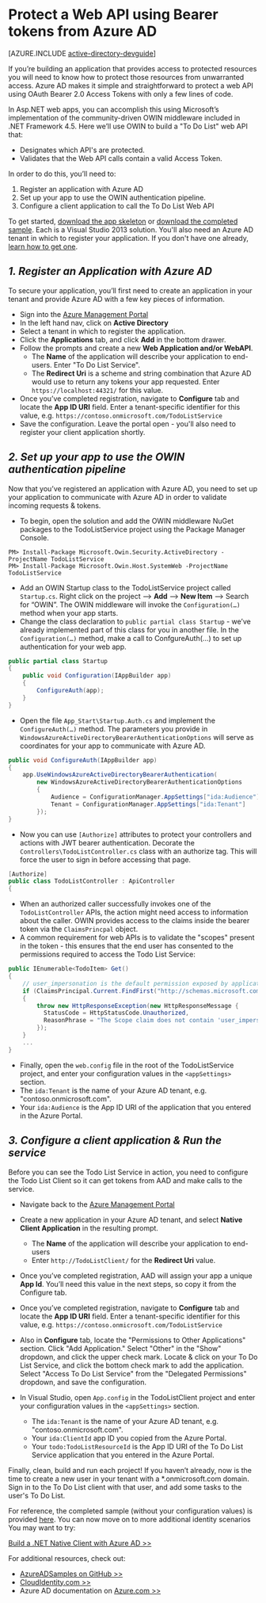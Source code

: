 <properties
	pageTitle="Azure AD .NET Getting Started | Microsoft Azure"
	description="How to build a .NET MVC Web API that integrates with Azure AD for authentication and authorization."
	services="active-directory"
	documentationCenter=".net"
	authors="dstrockis"
	manager="mbaldwin"
	editor=""/>

<tags
	ms.service="active-directory"
	ms.workload="identity"
	ms.tgt_pltfrm="na"
	ms.devlang="dotnet"
	ms.topic="article"
	ms.date="04/28/2015"
	ms.author="dastrock"/>


# Protect a Web API using Bearer tokens from Azure AD

[AZURE.INCLUDE [active-directory-devguide](../../includes/active-directory-devguide.md)]

If you’re building an application that provides access to protected resources you will need to know how to protect those resources from unwarranted access.
Azure AD makes it simple and straightforward to protect a web API using OAuth Bearer 2.0 Access Tokens with only a few lines of code.

In Asp.NET web apps, you can accomplish this using Microsoft’s implementation of the community-driven OWIN middleware included in .NET Framework 4.5.  Here we’ll use OWIN to build a "To Do List" web API that:
-	Designates which API's are protected.
-	Validates that the Web API calls contain a valid Access Token.

In order to do this, you’ll need to:

1. Register an application with Azure AD
2. Set up your app to use the OWIN authentication pipeline.
3. Configure a client application to call the To Do List Web API

To get started, [download the app skeleton](https://github.com/AzureADQuickStarts/WebAPI-Bearer-DotNet/archive/skeleton.zip) or [download the completed sample](https://github.com/AzureADQuickStarts/WebAPI-Bearer-DotNet/archive/complete.zip).  Each is a Visual Studio 2013 solution.  You'll also need an Azure AD tenant in which to register your application.  If you don't have one already, [learn how to get one](active-directory-howto-tenant.md).


## *1.	Register an Application with Azure AD*
To secure your application, you’ll first need to create an application in your tenant and provide Azure AD with a few key pieces of information.

-	Sign into the [Azure Management Portal](https://manage.windowsazure.com)
-	In the left hand nav, click on **Active Directory**
-	Select a tenant in which to register the application.
-	Click the **Applications** tab, and click **Add** in the bottom drawer.
-	Follow the prompts and create a new **Web Application and/or WebAPI**.
    -	The **Name** of the application will describe your application to end-users.  Enter "To Do List Service".
    -	The **Redirect Uri** is a scheme and string combination that Azure AD would use to return any tokens your app requested. Enter `https://localhost:44321/` for this value.
-	Once you’ve completed registration, navigate to **Configure** tab and locate the **App ID URI** field.  Enter a tenant-specific identifier for this value, e.g. `https://contoso.onmicrosoft.com/TodoListService`
- Save the configuration.  Leave the portal open - you'll also need to register your client application shortly.

## *2. Set up your app to use the OWIN authentication pipeline*

Now that you’ve registered an application with Azure AD, you need to set up your application to communicate with Azure AD in order to validate incoming requests & tokens.

-	To begin, open the solution and add the OWIN middleware NuGet packages to the TodoListService project using the Package Manager Console.

```
PM> Install-Package Microsoft.Owin.Security.ActiveDirectory -ProjectName TodoListService
PM> Install-Package Microsoft.Owin.Host.SystemWeb -ProjectName TodoListService
```

-	Add an OWIN Startup class to the TodoListService project called `Startup.cs`.  Right click on the project --> **Add** --> **New Item** --> Search for “OWIN”.  The OWIN middleware will invoke the `Configuration(…)` method when your app starts.
-	Change the class declaration to `public partial class Startup` - we’ve already implemented part of this class for you in another file.  In the `Configuration(…)` method, make a call to ConfgureAuth(…) to set up authentication for your web app.

```C#
public partial class Startup
{
    public void Configuration(IAppBuilder app)
    {
        ConfigureAuth(app);
    }
}
```

-	Open the file `App_Start\Startup.Auth.cs` and implement the `ConfigureAuth(…)` method.  The parameters you provide in `WindowsAzureActiveDirectoryBearerAuthenticationOptions` will serve as coordinates for your app to communicate with Azure AD.

```C#
public void ConfigureAuth(IAppBuilder app)
{
    app.UseWindowsAzureActiveDirectoryBearerAuthentication(
        new WindowsAzureActiveDirectoryBearerAuthenticationOptions
        {
            Audience = ConfigurationManager.AppSettings["ida:Audience"],
            Tenant = ConfigurationManager.AppSettings["ida:Tenant"]
        });
}
```

-	Now you can use `[Authorize]` attributes to protect your controllers and actions with JWT bearer authentication.  Decorate the `Controllers\TodoListController.cs` class with an authorize tag.  This will force the user to sign in before accessing that page.

```C#
[Authorize]
public class TodoListController : ApiController
{
```

- When an authorized caller successfully invokes one of the `TodoListController` APIs, the action might need access to information about the caller.  OWIN provides access to the claims inside the bearer token via the `ClaimsPrincpal` object.  
- A common requirement for web APIs is to validate the "scopes" present in the token - this ensures that the end user has consented to the permissions required to access the Todo List Service:

```C#
public IEnumerable<TodoItem> Get()
{
    // user_impersonation is the default permission exposed by applications in AAD
    if (ClaimsPrincipal.Current.FindFirst("http://schemas.microsoft.com/identity/claims/scope").Value != "user_impersonation")
    {
        throw new HttpResponseException(new HttpResponseMessage {
          StatusCode = HttpStatusCode.Unauthorized,
          ReasonPhrase = "The Scope claim does not contain 'user_impersonation' or scope claim not found"
        });
    }
    ...
}
```

-	Finally, open the `web.config` file in the root of the TodoListService project, and enter your configuration values in the `<appSettings>` section.
  -	The `ida:Tenant` is the name of your Azure AD tenant, e.g. "contoso.onmicrosoft.com".
  -	Your `ida:Audience` is the App ID URI of the application that you entered in the Azure Portal.

## *3.	Configure a client application & Run the service*
Before you can see the Todo List Service in action, you need to configure the Todo List Client so it can get tokens from AAD and make calls to the service.

- Navigate back to the [Azure Management Portal](https://manage.windowsazure.com)
- Create a new application in your Azure AD tenant, and select **Native Client Application** in the resulting prompt.
    -	The **Name** of the application will describe your application to end-users
    -	Enter `http://TodoListClient/` for the **Redirect Uri** value.
- Once you’ve completed registration, AAD will assign your app a unique **App Id**. You’ll need this value in the next steps, so copy it from the Configure tab.
-	Once you’ve completed registration, navigate to **Configure** tab and locate the **App ID URI** field.  Enter a tenant-specific identifier for this value, e.g. `https://contoso.onmicrosoft.com/TodoListService`
- Also in **Configure** tab, locate the "Permissions to Other Applications" section. Click "Add Application." Select "Other" in the "Show" dropdown, and click the upper check mark. Locate & click on your To Do List Service, and click the bottom check mark to add the application. Select "Access To Do List Service" from the "Delegated Permissions" dropdown, and save the configuration.


- In Visual Studio, open `App.config` in the TodoListClient project and enter your configuration values in the `<appSettings>` section.
  -	The `ida:Tenant` is the name of your Azure AD tenant, e.g. "contoso.onmicrosoft.com".
  -	Your `ida:ClientId` app ID you copied from the Azure Portal.
  -	Your `todo:TodoListResourceId` is the App ID URI of the To Do List Service application that you entered in the Azure Portal.

Finally, clean, build and run each project!  If you haven’t already, now is the time to create a new user in your tenant with a *.onmicrosoft.com domain.  Sign in to the To Do List client with that user, and add some tasks to the user's To Do List.

For reference, the completed sample (without your configuration values) is provided [here](https://github.com/AzureADQuickStarts/WebAPI-Bearer-DotNet/archive/complete.zip).  You can now move on to more additional identity scenarios  You may want to try:

[Build a .NET Native Client with Azure AD >>](../active-directory-devquickstarts-native-dotnet.md)

For additional resources, check out:
- [AzureADSamples on GitHub >>](https://github.com/AzureAdSamples)
- [CloudIdentity.com >>](https://cloudidentity.com)
- Azure AD documentation on [Azure.com >>](http://azure.microsoft.com/documentation/services/active-directory/)
 

<!---HONumber=62-->